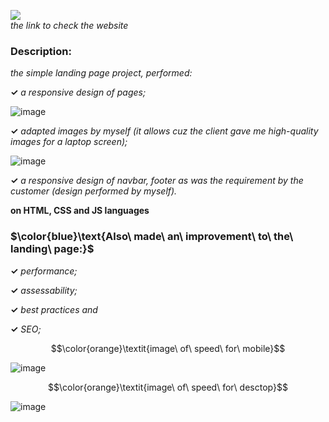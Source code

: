 
[![](https://img.shields.io/badge/Click_me_&#10138;-brightgreen?style=for-the-badge)](https://kseniiamarkiv.github.io/landing-pages-collection/100doll)  
*the link to check the website*

  
### Description:

*the simple landing page project, performed:*

**&#10003;** *a responsive design of pages;*

![image](https://kseniiamarkiv.github.io/landing-pages-collection/100doll/1.jpeg)

**&#10003;** *adapted images by myself (it allows cuz the client gave me high-quality images for a laptop screen);*

![image](https://kseniiamarkiv.github.io/landing-pages-collection/100doll/mobile_version.jpg)


**&#10003;** *a responsive design of navbar, footer as was the requirement by the customer (design performed by myself).*

**on HTML, CSS and JS languages**

### $\color{blue}\text{Also\ made\ an\ improvement\ to\ the\ landing\ page:}$

**&#10003;** *performance;*

**&#10003;** *assessability;*

**&#10003;** *best practices and*

**&#10003;** *SEO;*

$$\color{orange}\textit{image\ of\ speed\ for\ mobile}$$  

![image](https://kseniiamarkiv.github.io/landing-pages-collection/100doll/speed-mobile.jpg)

$$\color{orange}\textit{image\ of\ speed\ for\ desctop}$$  

![image](https://kseniiamarkiv.github.io/landing-pages-collection/100doll/speed-desctop.jpg)
